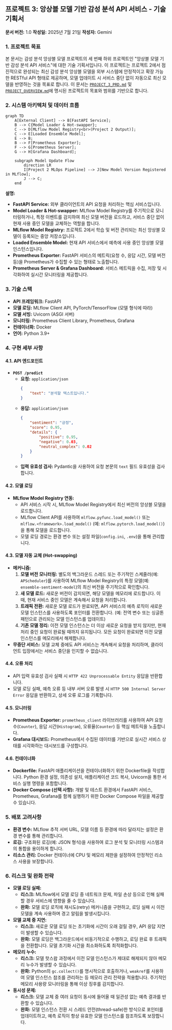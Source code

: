 ## 프로젝트 3: 앙상블 모델 기반 감성 분석 API 서비스 - 기술 기획서

**문서 버전:** 1.0
**작성일:** 2025년 7월 21일
**작성자:** Gemini

### 1. 프로젝트 목표

본 문서는 감성 분석 앙상블 모델 프로젝트의 세 번째 하위 프로젝트인 "앙상블 모델 기반 감성 분석 API 서비스"에 대한 기술 기획서입니다. 이 프로젝트는 프로젝트 2에서 점진적으로 완성되는 최신 감성 분석 앙상블 모델을 외부 시스템에 안정적이고 확장 가능한 RESTful API 형태로 제공하며, 모델 업데이트 시 서비스 중단 없이 자동으로 최신 모델을 반영하는 것을 목표로 합니다. 이 문서는 [`PROJECT_3_PRD.md`](PROJECT_3_PRD.md) 및 [`PROJECT_OVERVIEW.md`](PROJECT_OVERVIEW.md)에 명시된 프로젝트의 목표와 범위를 기반으로 합니다.

### 2. 시스템 아키텍처 및 데이터 흐름

```mermaid
graph TD
    A[External Client] --> B[FastAPI Service];
    B --> C{Model Loader & Hot-swapper};
    C --> D[MLflow Model Registry<br>(Project 2 Output)];
    C --> E[Loaded Ensemble Model];
    E --> B;
    B --> F[Prometheus Exporter];
    F --> G[Prometheus Server];
    G --> H[Grafana Dashboard];

    subgraph Model Update Flow
        direction LR
        I[Project 2 MLOps Pipeline] --> J[New Model Version Registered in MLflow];
        J --> C;
    end
```

**설명:**

*   **FastAPI Service:** 외부 클라이언트의 API 요청을 처리하는 핵심 서비스입니다.
*   **Model Loader & Hot-swapper:** MLflow Model Registry를 주기적으로 모니터링하거나, 특정 이벤트를 감지하여 최신 모델 버전을 로드하고, 서비스 중단 없이 현재 사용 중인 모델을 교체하는 역할을 합니다.
*   **MLflow Model Registry:** 프로젝트 2에서 학습 및 버전 관리되는 최신 앙상블 모델이 등록되는 중앙 저장소입니다.
*   **Loaded Ensemble Model:** 현재 API 서비스에서 예측에 사용 중인 앙상블 모델 인스턴스입니다.
*   **Prometheus Exporter:** FastAPI 서비스의 메트릭(요청 수, 응답 시간, 모델 버전 등)을 Prometheus가 수집할 수 있는 형태로 노출합니다.
*   **Prometheus Server & Grafana Dashboard:** 서비스 메트릭을 수집, 저장 및 시각화하여 실시간 모니터링을 제공합니다.

### 3. 기술 스택

*   **API 프레임워크:** FastAPI
*   **모델 로딩:** MLflow Client API, PyTorch/TensorFlow (모델 형식에 따라)
*   **모델 서빙:** Uvicorn (ASGI 서버)
*   **모니터링:** Prometheus Client Library, Prometheus, Grafana
*   **컨테이너화:** Docker
*   **언어:** Python 3.9+

### 4. 구현 세부 사항

#### 4.1. API 엔드포인트

*   **`POST /predict`**
    *   **요청:** `application/json`
        ```json
        {
            "text": "분석할 텍스트입니다."
        }
        ```
    *   **응답:** `application/json`
        ```json
        {
            "sentiment": "긍정",
            "score": 0.95,
            "details": {
                "positive": 0.95,
                "negative": 0.03,
                "neutral_complex": 0.02
            }
        }
        ```
    *   **입력 유효성 검사:** Pydantic을 사용하여 요청 본문의 `text` 필드 유효성을 검사합니다.

#### 4.2. 모델 로딩

*   **MLflow Model Registry 연동:**
    *   API 서비스 시작 시, MLflow Model Registry에서 최신 버전의 앙상블 모델을 로드합니다.
    *   MLflow Client API를 사용하여 `mlflow.pyfunc.load_model()` 또는 `mlflow.<framework>.load_model()` (예: `mlflow.pytorch.load_model()`)을 통해 모델을 로드합니다.
    *   모델 로딩 경로는 환경 변수 또는 설정 파일(`config.ini`, `.env`)을 통해 관리합니다.

#### 4.3. 모델 자동 교체 (Hot-swapping)

*   **메커니즘:**
    1.  **모델 버전 모니터링:** 별도의 백그라운드 스레드 또는 주기적인 스케줄러(예: `APScheduler`)를 사용하여 MLflow Model Registry의 특정 모델(예: `ensemble-sentiment-model`)의 최신 버전을 주기적으로 확인합니다.
    2.  **새 모델 로드:** 새로운 버전이 감지되면, 해당 모델을 메모리에 로드합니다. 이 때, 현재 서비스 중인 모델은 계속해서 요청을 처리합니다.
    3.  **트래픽 전환:** 새로운 모델 로드가 완료되면, API 서비스의 예측 로직이 새로운 모델 인스턴스를 사용하도록 포인터를 전환합니다. (예: 전역 변수 또는 싱글톤 패턴으로 관리되는 모델 인스턴스를 업데이트)
    4.  **기존 모델 정리:** 이전 모델 인스턴스는 더 이상 새로운 요청을 받지 않지만, 현재 처리 중인 요청이 완료될 때까지 유지됩니다. 모든 요청이 완료되면 이전 모델 인스턴스를 메모리에서 해제합니다.
*   **무중단 서비스:** 모델 교체 중에도 API 서비스는 계속해서 요청을 처리하며, 클라이언트 입장에서는 서비스 중단을 인지할 수 없습니다.

#### 4.4. 오류 처리

*   API 입력 유효성 검사 실패 시 `HTTP 422 Unprocessable Entity` 응답을 반환합니다.
*   모델 로딩 실패, 예측 오류 등 내부 서버 오류 발생 시 `HTTP 500 Internal Server Error` 응답을 반환하고, 상세 오류 로그를 기록합니다.

#### 4.5. 모니터링

*   **Prometheus Exporter:** `prometheus_client` 라이브러리를 사용하여 API 요청 수(`Counter`), 응답 시간(`Histogram`), 오류율(`Counter`) 등 핵심 메트릭을 노출합니다.
*   **Grafana 대시보드:** Prometheus에서 수집된 데이터를 기반으로 실시간 서비스 상태를 시각화하는 대시보드를 구성합니다.

#### 4.6. 컨테이너화

*   **Dockerfile:** FastAPI 애플리케이션을 컨테이너화하기 위한 Dockerfile을 작성합니다. Python 환경 설정, 의존성 설치, 애플리케이션 코드 복사, Uvicorn을 통한 서비스 실행 명령을 포함합니다.
*   **Docker Compose (선택 사항):** 개발 및 테스트 환경에서 FastAPI 서비스, Prometheus, Grafana를 함께 실행하기 위한 Docker Compose 파일을 제공할 수 있습니다.

### 5. 배포 고려사항

*   **환경 변수:** MLflow 추적 서버 URL, 모델 이름 등 환경에 따라 달라지는 설정은 환경 변수를 통해 관리합니다.
*   **로깅:** 구조화된 로깅(예: JSON 형식)을 사용하여 로그 분석 및 모니터링 시스템과의 통합을 용이하게 합니다.
*   **리소스 관리:** Docker 컨테이너에 CPU 및 메모리 제한을 설정하여 안정적인 리소스 사용을 보장합니다.

### 6. 리스크 및 완화 전략

*   **모델 로딩 실패:**
    *   **리스크:** MLflow에서 모델 로딩 중 네트워크 문제, 파일 손상 등으로 인해 실패할 경우 서비스에 영향을 줄 수 있습니다.
    *   **완화:** 모델 로딩 로직에 재시도(retry) 메커니즘을 구현하고, 로딩 실패 시 이전 모델을 계속 사용하며 경고 알림을 발생시킵니다.
*   **모델 교체 중 지연:**
    *   **리스크:** 새로운 모델 로딩 또는 초기화에 시간이 오래 걸릴 경우, API 응답 지연이 발생할 수 있습니다.
    *   **완화:** 모델 로딩은 백그라운드에서 비동기적으로 수행하고, 로딩 완료 후 트래픽을 전환합니다. 모델 초기화 시간을 최소화하도록 최적화합니다.
*   **메모리 누수:**
    *   **리스크:** 모델 핫스왑 과정에서 이전 모델 인스턴스가 제대로 해제되지 않아 메모리 누수가 발생할 수 있습니다.
    *   **완화:** Python의 `gc.collect()`를 명시적으로 호출하거나, `weakref`를 사용하여 모델 인스턴스 참조를 관리하는 등 메모리 관리 전략을 적용합니다. 주기적인 메모리 사용량 모니터링을 통해 이상 징후를 감지합니다.
*   **동시성 문제:**
    *   **리스크:** 모델 교체 중 여러 요청이 동시에 들어올 때 일관성 없는 예측 결과를 반환할 수 있습니다.
    *   **완화:** 모델 인스턴스 전환 시 스레드 안전(thread-safe)한 방식으로 포인터를 업데이트하고, 예측 로직이 항상 유효한 모델 인스턴스를 참조하도록 보장합니다.
